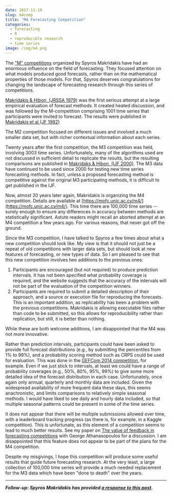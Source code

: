 ```yaml
---
date: 2017-11-19
slug: m4comp
title: "M4 Forecasting Competition"
categories:
  - forecasting
  - R
  - reproducible research
  - time series
image: /img/m4.png
---
```


The ["M" competitions](https://en.wikipedia.org/wiki/Makridakis_Competitions) organized by Spyros Makridakis have had an enormous influence on the field of forecasting. They focused attention on what models produced good forecasts, rather than on the mathematical properties of those models. For that, Spyros deserves congratulations for changing the landscape of forecasting research through this series of competitions.

[Makridakis & Hibon, (JRSSA 1979)](http://www.jstor.org/stable/2345077) was the first serious attempt at a large empirical evaluation of forecast methods. It created heated discussion, and was followed by the M-competition comprising 1001 time series that participants were invited to forecast. The results were published in [Makridakis et al (JF 1982)](https://doi.org/10.1002/for.3980010202)

The M2 competition focused on different issues and involved a much smaller data set, but with richer contextual information about each series.

Twenty years after the first competition, the M3 competition was held, involving 3003 time series. Unfortunately, many of the algorithms used are not discussed in sufficient detail to replicate the results, but the resulting comparisons are published in [Makridaks & Hibon, (IJF 2000)](https://doi.org/10.1016/S0169-2070(00)00057-1). The M3 data have continued to be used since 2000 for testing new time series forecasting methods. In fact, unless a proposed forecasting method is competitive against the original M3 participating methods, it is difficult to get published in the IJF.

Now, almost 20 years later again, Makridakis is organizing the M4 competition. Details are available at [https://mofc.unic.ac.cy/m4/](https://mofc.unic.ac.cy/m4/). This time there are 100,000 time series -- surely enough to ensure any differences in accuracy between methods are statistically significant. Astute readers might recall an aborted attempt at an M4 competition a few years ago. For various reasons, that never got off the ground.

Since the M3 competition, I have talked to Spyros a few times about what a new competition should look like. My view is that it should not just be a repeat of old competitions with larger data sets, but should look at new features of forecasting, or new types of data.
So I am pleased to see that this new competition involves two additions to the previous ones:

  1. Participants are encouraged (but not required) to produce prediction intervals. It has not been specified what probability coverage is required, and the website suggests that the accuracy of the intervals will not be part of the evaluation of the competition winners.
  2. Participants are required to submit a detailed description of their approach, and a source or execution file for reproducing the forecasts. This is an important addition, as replicability has been a problem with the previous competitions. Makridakis is allowing executable files rather than code to be submitted, so this allows for reproducibility rather than replication, but still, it is better than nothing.

While these are both welcome additions, I am disappointed that the M4 was not more innovative.

Rather than prediction intervals, participants could have been asked to provide full forecast distributions (e.g., by submitting the percentiles from 1% to 99%), and a probability scoring method such as CRPS could be used for evaluation. This was done in the [GEFCom 2014 competition](/hyndsight/gefcom2014/), for example. Even if we just stick to intervals, at least we could have a range of probability coverages (e.g., 50%, 80%, 95%, 99%) to give some more detailed idea of the forecast distribution in each case.
Unfortunately, once again only annual, quarterly and monthly data are included. Given the widespread availability of more frequent data these days, this seems anachronistic, and limits comparisons to relatively simple seasonal methods. I would have liked to see daily and hourly data included, so that multiple seasonal patterns could be present in some of the time series.

It does not appear that there will be multiple submissions allowed over time, with a leaderboard tracking progress (as there is, for example, in a Kaggle competition). This is unfortunate, as this element of a competition seems to lead to much better results. See my paper on [The value of feedback in forecasting competitions](/publications/kaggle/) with George Athanasopoulos for a discussion. I am disappointed that this feature does not appear to be part of the plans for the M4 competition.

Despite my misgivings, I hope this competition will produce some useful results that guide future forecasting research. At the very least, a large collection of 100,000 time series will provide a much needed replacement for the M3 data which have been "done to death" over the years.

-----

***Follow-up: Spyros Makridakis has provided [a response to this post](/hyndsight/m4comp-response).***
